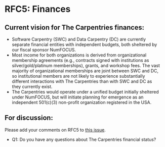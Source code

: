 # RFC5: Finances

## Current vision for The Carpentries finances:
* Software Carpentry (SWC) and Data Carpentry (DC) are currently separate financial entities with independent budgets, 
both sheltered by our fiscal sponsor NumFOCUS. 
* Most income for both organizations is derived from organizational membership agreements (e.g., contracts signed 
with institutions as silver/gold/platinum memberships), grants, and workshop fees. The vast majority of organizational 
memberships are joint between SWC and DC, so institutional members are not likely to experience substantially different 
interactions with The Carpentries than with SWC and DC as they currently exist. 
* The Carpentries would operate under a unified budget initially sheltered under NumFOCUS, but will initiate planning 
for emergence as an independent 501(c)(3) non-profit organization registered in the USA.

## For discussion:

Please add your comments on RFC5 to [this issue](#5).
* Q1: Do you have any questions about The Carpentries financial status? 
